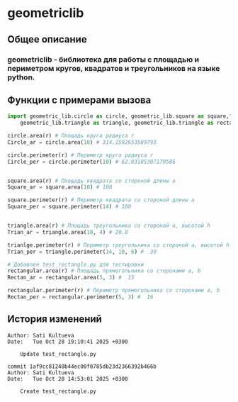 # geometriclib
## Общее описание
### geometriclib - библиотека для работы с площадью и периметром кругов, квадратов и треугольников на языке python.
## Функции с примерами вызова
```py
import geometric_lib.circle as circle, geometric_lib.square as square,\
    geometric_lib.triangle as triangle, geometric_lib.triangle as rectangular

circle.area(r) # Площадь круга радиуса r
Circle_ar = circle.area(10) # 314.1592653589793

circle.perimeter(r) # Периметр круга радиуса r
Circle_per = circle.perimeter(10) # 62.83185307179586


square.area(r) # Площадь квадрата со стороной длины a
Square_ar = square.area(10) # 100

square.perimeter(r) # Периметр квадрата со стороной длины a
Square_per = square.perimeter(14) # 100


triangle.area(r) # Площадь треугольника со стороной a, высотой h
Trian_ar = triangle.area(10, 4) # 20.0

trianlge.perimeter(r) # Периметр треугольника со стороной a, высотой h
Trian_per = triangle.perimeter(14, 10, 6) #  30

# Добавлен test_rectangle.py для тестировки
rectangular.area(r) # Площадь прямогольника со сторонами a, b
Rectan_ar = rectangular.area(5, 3) #  15

rectangular.perimeter(r) # Периметр прямогольника со сторонами a, b
Rectan_per = rectangular.perimeter(5, 3) #  16

```
## История изменений
```commit 607448521318bb0e2214c6d74e9625d83693f741 (HEAD -> main, origin/main, origin/HEAD)
Author: Sati Kultueva
Date:   Tue Oct 28 19:10:41 2025 +0300

    Update test_rectangle.py

commit 1af9cc81240b44ec00f0785db23d2366392b466b
Author: Sati Kultueva
Date:   Tue Oct 28 14:53:01 2025 +0300

    Create test_rectangle.py
```